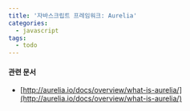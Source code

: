 ```yaml
---
title: '자바스크립트 프레임워크: Aurelia'
categories:
  - javascript
tags:
  - todo
---
```


#### 관련 문서
- [http://aurelia.io/docs/overview/what-is-aurelia/](http://aurelia.io/docs/overview/what-is-aurelia/)
